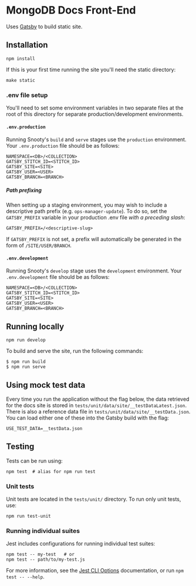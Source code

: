 # MongoDB Docs Front-End

Uses [Gatsby](https://www.gatsbyjs.org/) to build static site.

## Installation

```shell
npm install
```

If this is your first time running the site you'll need the static directory:

```shell
make static
```

### .env file setup

You'll need to set some environment variables in two separate files at the root of this directory for separate production/development environments.

#### `.env.production`
Running Snooty's `build` and `serve` stages use the `production` environment. Your `.env.production` file should be as follows:
```
NAMESPACE=<DB>/<COLLECTION> 
GATSBY_STITCH_ID=<STITCH_ID> 
GATSBY_SITE=<SITE>
GATSBY_USER=<USER>
GATSBY_BRANCH=<BRANCH>
```

##### Path prefixing
When setting up a staging environment, you may wish to include a descriptive path prefix (e.g. `ops-manager-update`). To do so, set the `GATSBY_PREFIX` variable in your production .env file *with a preceding slash*:
```
GATSBY_PREFIX=/<descriptive-slug>
```

If `GATSBY_PREFIX` is not set, a prefix will automatically be generated in the form of `/SITE/USER/BRANCH`.

#### `.env.development`
Running Snooty's `develop` stage uses the `development` environment. Your `.env.development` file should be as follows:
```
NAMESPACE=<DB>/<COLLECTION> 
GATSBY_STITCH_ID=<STITCH_ID> 
GATSBY_SITE=<SITE>
GATSBY_USER=<USER>
GATSBY_BRANCH=<BRANCH>
```

## Running locally

```shell
npm run develop
```

To build and serve the site, run the following commands:

```shell
$ npm run build
$ npm run serve
```

## Using mock test data

Every time you run the application without the flag below, the data retrieved for the docs site is stored in `tests/unit/data/site/__testDataLatest.json`. There is also a reference data file in `tests/unit/data/site/__testData.json`. You can load either one of these into the Gatsby build with the flag:

```shell
USE_TEST_DATA=__testData.json
```

## Testing
Tests can be run using:

```shell
npm test  # alias for npm run test
```

### Unit tests
Unit tests are located in the `tests/unit/` directory. To run only unit tests, use:

```shell
npm run test-unit
```

### Running individual suites
Jest includes configurations for running individual test suites:

```shell
npm test -- my-test   # or
npm test -- path/to/my-test.js
```

For more information, see the [Jest CLI Options](https://jestjs.io/docs/en/cli) documentation, or run `npm test -- --help`.
